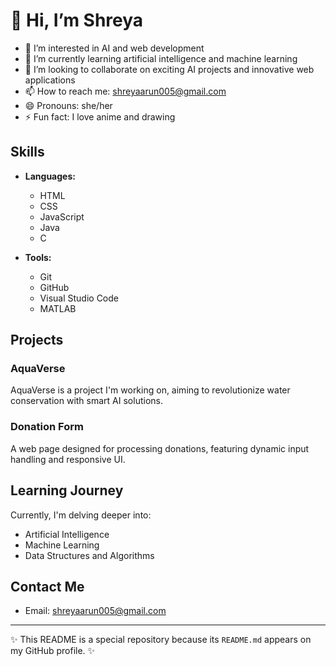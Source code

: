 # 👋 Hi, I’m Shreya 

- 👀 I’m interested in AI and web development
- 🌱 I’m currently learning artificial intelligence and machine learning
- 💞️ I’m looking to collaborate on exciting AI projects and innovative web applications
- 📫 How to reach me: shreyaarun005@gmail.com
- 😄 Pronouns: she/her
- ⚡ Fun fact: I love anime and drawing

## Skills

- **Languages:** 
  - HTML
  - CSS
  - JavaScript
  - Java
  - C

- **Tools:**
  - Git
  - GitHub
  - Visual Studio Code
  - MATLAB

## Projects

### AquaVerse
AquaVerse is a project I'm working on, aiming to revolutionize water conservation with smart AI solutions.

### Donation Form
A web page designed for processing donations, featuring dynamic input handling and responsive UI.

## Learning Journey

Currently, I'm delving deeper into:
- Artificial Intelligence
- Machine Learning
- Data Structures and Algorithms

## Contact Me

- Email: shreyaarun005@gmail.com

---

✨ This README is a special repository because its `README.md` appears on my GitHub profile. ✨

